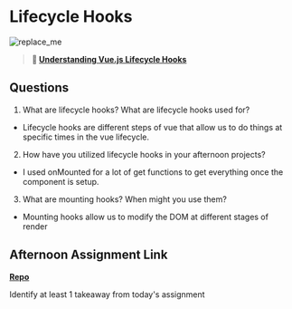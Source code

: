# Lifecycle Hooks

![replace_me](https://codeworks.blob.core.windows.net/public/assets/img/illustrations/placeholder.svg)

> **📖 [Understanding Vue.js Lifecycle Hooks](https://codeworksacademy.com/fs-student-guide/resources/wk6/03-Vue-Lifecycle-Hooks)**

## Questions

1. What are lifecycle hooks? What are lifecycle hooks used for?
 - Lifecycle hooks are different steps of vue that allow us to do things at specific times in the vue lifecycle.
2. How have you utilized lifecycle hooks in your afternoon projects?
 - I used onMounted for a lot of get functions to get everything once the component is setup.
3. What are mounting hooks? When might you use them?
 - Mounting hooks allow us to modify the DOM at different stages of render
## Afternoon Assignment Link

**[Repo](https://github.com/clear/<ASSIGNMENT_REPO>)**

Identify at least 1 takeaway from today's assignment
